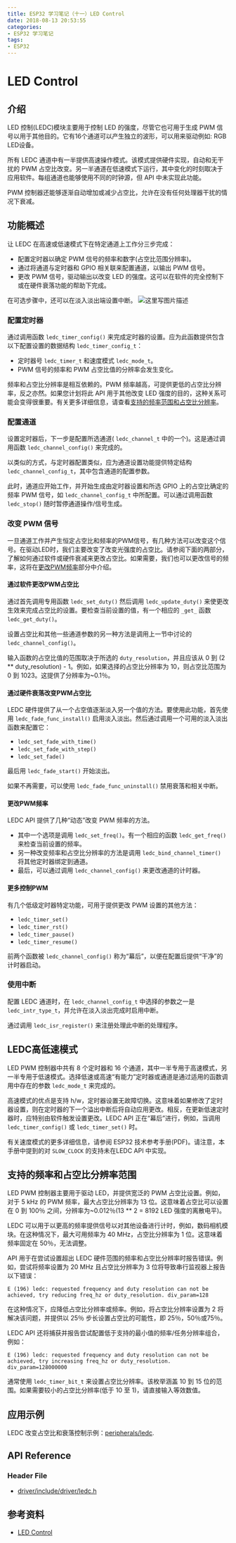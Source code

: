 ```yaml
---
title: ESP32 学习笔记（十一）LED Control
date: 2018-08-13 20:53:55
categories:
- ESP32 学习笔记
tags:
- ESP32
---
```


# LED Control

## 介绍

LED 控制(LEDC)模块主要用于控制 LED 的强度，尽管它也可用于生成 PWM 信号以用于其他目的。它有16个通道可以产生独立的波形，可以用来驱动例如: RGB LED设备。

所有 LEDC 通道中有一半提供高速操作模式。该模式提供硬件实现，自动和无干扰的 PWM 占空比改变。另一半通道在低速模式下运行，其中变化的时刻取决于应用软件。每组通道也能够使用不同的时钟源，但 API 中未实现此功能。

PWM 控制器还能够逐渐自动增加或减少占空比，允许在没有任何处理器干扰的情况下衰减。

<!--more-->

## 功能概述

让 LEDC 在高速或低速模式下在特定通道上工作分三步完成：

 * 配置定时器以确定 PWM 信号的频率和数字(占空比范围分辨率)。
 * 通过将通道与定时器和 GPIO 相关联来配置通道，以输出 PWM 信号。
 * 更改 PWM 信号，驱动输出以改变 LED 的强度。这可以在软件的完全控制下或在硬件衰落功能的帮助下完成。

在可选步骤中，还可以在淡入淡出端设置中断。
![这里写图片描述](https://img-blog.csdn.net/20180813204054898?watermark/2/text/aHR0cHM6Ly9ibG9nLmNzZG4ubmV0L3FxXzI3MTE0Mzk3/font/5a6L5L2T/fontsize/400/fill/I0JBQkFCMA==/dissolve/70)

### 配置定时器

通过调用函数 `ledc_timer_config()` 来完成定时器的设置。应为此函数提供包含以下配置设置的数据结构 `ledc_timer_config_t`：

 * 定时器号 `ledc_timer_t` 和速度模式 `ledc_mode_t`。
 * PWM 信号的频率和 PWM 占空比值的分辨率会发生变化。

频率和占空比分辨率是相互依赖的。PWM 频率越高，可提供更低的占空比分辨率，反之亦然。如果您计划将此 API 用于其他改变 LED 强度的目的，这种关系可能会变得很重要。有关更多详细信息，请查看[支持的频率范围和占空比分辨率](#支持的频率范围和占空比分辨率)。

### 配置通道

设置定时器后，下一步是配置所选通道( `ledc_channel_t` 中的一个)。这是通过调用函数 `ledc_channel_config()` 来完成的。

以类似的方式，与定时器配置类似，应为通道设置功能提供特定结构 `ledc_channel_config_t`，其中包含通道的配置参数。

此时，通道应开始工作，并开始生成由定时器设置和所选 GPIO 上的占空比确定的频率 PWM 信号，如 `ledc_channel_config_t` 中所配置。可以通过调用函数 `ledc_stop()` 随时暂停通道操作/信号生成。

### 改变 PWM 信号

一旦通道工作并产生恒定占空比和频率的PWM信号，有几种方法可以改变这个信号。在驱动LED时，我们主要改变了改变光强度的占空比。请参阅下面的两部分，了解如何通过软件或硬件衰减来更改占空比。如果需要，我们也可以更改信号的频率，这将在[更改PWM频率](#更改PWM频率)部分中介绍。

#### 通过软件更改PWM占空比

通过首先调用专用函数 `ledc_set_duty()` 然后调用 `ledc_update_duty()` 来使更改生效来完成占空比的设置。要检查当前设置的值，有一个相应的 `_get_` 函数 `ledc_get_duty()`。

设置占空比和其他一些通道参数的另一种方法是调用上一节中讨论的 `ledc_channel_config()`。

输入函数的占空比值的范围取决于所选的 `duty_resolution`，并且应该从 0 到 (2 ** duty_resolution) - 1。例如，如果选择的占空比分辨率为 10，则占空比范围为 0 到 1023。这提供了分辨率为~0.1％。

#### 通过硬件衰落改变PWM占空比

LEDC 硬件提供了从一个占空值逐渐淡入另一个值的方法。要使用此功能，首先使用 `ledc_fade_func_install()` 启用淡入淡出。然后通过调用一个可用的淡入淡出函数来配置它：

 * `ledc_set_fade_with_time()`
 * `ledc_set_fade_with_step()`
 * `ledc_set_fade()`

最后用 `ledc_fade_start()` 开始淡出。

如果不再需要，可以使用 `ledc_fade_func_uninstall()` 禁用衰落和相关中断。

#### 更改PWM频率

LEDC API 提供了几种“动态”改变 PWM 频率的方法。

 * 其中一个选项是调用 `ledc_set_freq()`。有一个相应的函数 `ledc_get_freq()` 来检查当前设置的频率。
 * 另一种改变频率和占空比分辨率的方法是调用 `ledc_bind_channel_timer()` 将其他定时器绑定到通道。
 * 最后，可以通过调用 `ledc_channel_config()` 来更改通道的计时器。

#### 更多控制PWM

有几个低级定时器特定功能，可用于提供更改 PWM 设置的其他方法：

 * `ledc_timer_set()`
 * `ledc_timer_rst()`
 * `ledc_timer_pause()`
 * `ledc_timer_resume()`

前两个函数被 `ledc_channel_config()` 称为“幕后”，以便在配置后提供“干净”的计时器启动。

### 使用中断

配置 LEDC 通道时，在 `ledc_channel_config_t` 中选择的参数之一是 `ledc_intr_type_t`，并允许在淡入淡出完成时启用中断。

通过调用 `ledc_isr_register()` 来注册处理此中断的处理程序。


## LEDC高低速模式

LED PWM 控制器中共有 8 个定时器和 16 个通道，其中一半专用于高速模式，另一半专用于低速模式。选择低速或高速“有能力”定时器或通道是通过适用的函数调用中存在的参数 `ledc_mode_t` 来完成的。

高速模式的优点是支持 h/w，定时器设置无故障切换。这意味着如果修改了定时器设置，则在定时器的下一个溢出中断后将自动应用更改。相反，在更新低速定时器时，应特别由软件触发设置更改。LEDC API 正在“幕后”进行，例如，当调用 `ledc_timer_config()` 或 `ledc_timer_set()` 时。

有关速度模式的更多详细信息，请参阅 ESP32 技术参考手册(PDF)。请注意，本手册中提到的对 `SLOW_CLOCK` 的支持未在LEDC API 中实现。

## 支持的频率和占空比分辨率范围

LED PWM 控制器主要用于驱动 LED，并提供宽泛的 PWM 占空比设置。例如，对于 5 kHz 的 PWM 频率，最大占空比分辨率为 13 位。这意味着占空比可以设置在 0 到 100％ 之间，分辨率为~0.012％(13 ** 2 = 8192 LED 强度的离散电平)。

LEDC 可以用于以更高的频率提供信号以对其他设备进行计时，例如，数码相机模块。在这种情况下，最大可用频率为 40 MHz，占空比分辨率为 1 位。这意味着频率固定在 50％，无法调整。

API 用于在尝试设置超出 LEDC 硬件范围的频率和占空比分辨率时报告错误。例如，尝试将频率设置为 20 MHz 且占空比分辨率为 3 位将导致串行监视器上报告以下错误：

```
E (196) ledc: requested frequency and duty resolution can not be achieved, try reducing freq_hz or duty_resolution. div_param=128
```

在这种情况下，应降低占空比分辨率或频率。例如，将占空比分辨率设置为 2 将解决该问题，并提供以 25％ 步长设置占空比的可能性，即 25％，50％或75％。

LEDC API 还将捕获并报告尝试配置低于支持的最小值的频率/任务分辨率组合，例如：

```
E (196) ledc: requested frequency and duty resolution can not be achieved, try increasing freq_hz or duty_resolution. div_param=128000000
```

通常使用 `ledc_timer_bit_t` 来设置占空比分辨率。该枚举涵盖 10 到 15 位的范围。如果需要较小的占空比分辨率(低于 10 至 1)，请直接输入等效数值。

## 应用示例

LEDC 改变占空比和衰落控制示例：[peripherals/ledc](https://github.com/espressif/esp-idf/tree/30545f4/examples/peripherals/ledc).

## API Reference

### Header File

 * [driver/include/driver/ledc.h](https://github.com/espressif/esp-idf/blob/30545f4/components/driver/include/driver/ledc.h)

## 参考资料

 - [LED Control](https://docs.espressif.com/projects/esp-idf/en/v3.2/api-reference/peripherals/ledc.html)
